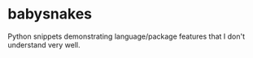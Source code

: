 # babysnakes
Python snippets demonstrating language/package features that I don't understand very well.
